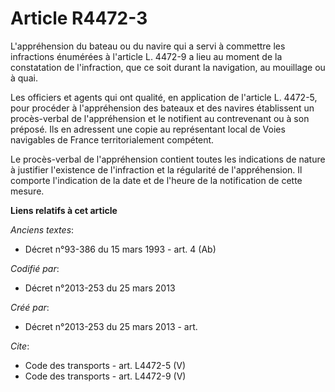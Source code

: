 # Article R4472-3

L'appréhension du bateau ou du navire qui a servi à commettre les infractions énumérées à l'article L. 4472-9 a lieu au
moment de la constatation de l'infraction, que ce soit durant la navigation, au mouillage ou à quai. 

Les officiers et agents qui ont qualité, en application de l'article L. 4472-5, pour procéder à l'appréhension des bateaux et
des navires établissent un procès-verbal de l'appréhension et le notifient au contrevenant ou à son préposé. Ils en adressent
une copie au représentant local de Voies navigables de France territorialement compétent. 

Le procès-verbal de l'appréhension contient toutes les indications de nature à justifier l'existence de l'infraction et la
régularité de l'appréhension. Il comporte l'indication de la date et de l'heure de la notification de cette mesure.

**Liens relatifs à cet article**

_Anciens textes_:

  - Décret n°93-386 du 15 mars 1993 - art. 4 (Ab)

_Codifié par_:

  - Décret n°2013-253 du 25 mars 2013

_Créé par_:

  - Décret n°2013-253 du 25 mars 2013 - art.

_Cite_:

  - Code des transports - art. L4472-5 (V)
  - Code des transports - art. L4472-9 (V)
